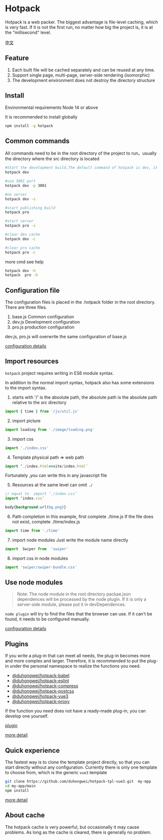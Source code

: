 # Hotpack
Hotpack is a web packer. The biggest advantage is file-level caching, which is very fast. If it is not the first run, no matter how big the project is, it is at the "millisecond" level.

[中文](README_cn.md)

## Feature
1. Each built file will be cached separately and can be reused at any time.
2. Support single page, multi-page, server-side rendering (isomorphic)
3. The development environment does not destroy the directory structure

## Install
Environmental requirements Node 14 or above

It is recommended to install globally
```bash
npm install -g hotpack
```
## Common commands
All commands need to be in the root directory of the project to run，usually the directory where the src directory is located
```bash
#Start the development build,The default command of hotpack is dev, it can also be written as hotpack
hotpack dev

#use 3001 port
hotpack dev -p 3001

#no server
hotpack dev -s

#start publishing build
hotpack pro

#start server 
hotpack pro -s

#clear dev cache
hotpack dev -c

#clear pro cache
hotpack pro -c

```

more cmd see help

```bash
hotpack dev -h
hotpack  pro -h
```

## Configuration file
The configuration files is placed in the .hotpack folder in the root directory. There are three files.

1. base.js Common configuration
2. dev.js  Development configuration
3. pro.js  production configuration

dev.js, pro.js will overwrite the same configuration of base.js

[configuration details](doc/config.md)

## Import resources
`hotpack` project requires writing in ES6 module syntax.

In addition to the normal import syntax, hotpack also has some extensions to the import syntax.

1. starts with '/' is the absolute path, the absolute path is the absolute path relative to the src directory
```js
import { time } from '/js/util.js'
```
2. import picture
```js
import loading from './image/loading.png'
```
3. import css
```js
import './index.css'
```
4.  Template physical path => web path
```js
import ‘./index.html=>site/index.html’
```
Fortunately ,you can write this in any javascript file

5. Resources at the same level can omit `./`
```js
// equal to  import ‘./index.css’  
import ‘index.css’  
```
```css
body{background:url(bg.png)}
```
6. Path completion
in this example, first complete ./time.js If the file does not exist, complete ./time/index.js
```js
import time from './time'
```
7. import node modules
Just write the module name directly
```js
import  Swiper from  'swiper'
```
8. import css in node modules
```js
import 'swiper/swiper-bundle.css'
```
## Use node modules

> Note: The node module in the root directory packae.json dependences will be processed by the node plugin. If it is only a server-side module, please put it in devDependences.

`node plugin` will try to find the files that the browser can use. If it can't be found, it needs to be configured manually.

[configuration details](doc/config.md)

## Plugins

If you write a plug-in that can meet all needs, the plug-in becomes more and more complex and larger. Therefore, it is recommended to put the plug-in under the personal namespace to realize the functions you need.

- [@duhongwei/hotpack-babel](https://github.com/duhongwei/hotpack-babel)
- [@duhongwei/hotpack-eslint](https://github.com/duhongwei/hotpack-eslint)
- [@duhongwei/hotpack-compress](https://github.com/duhongwei/hotpack-compress)
- [@duhongwei/hotpack-postcss](https://github.com/duhongwei/hotpack-postcss)
- [@duhongwei/hotpack-vue3](https://github.com/duhongwei/hotpack-vue3)
- [@duhongwei/hotpack-proxy](https://github.com/duhongwei/hotpack-proxy)

If the function you need does not have a ready-made plug-in, you can develop one yourself.

[plugin](doc/plugin.md)

[more detail](doc/detail.md)

## Quick experience
The fastest way is to clone the template project directly, so that you can start directly without any configuration. Currently there is only one template to choose from, which is the generic `vue3` template

```bash
git clone https://github.com/duhongwei/hotpack-tpl-vue3.git  my-mpp
cd my-app/main
npm install 
```

[more detail](https://github.com/duhongwei/hotpack-tpl-vue3)

 ## About cache

The hotpack cache is very powerful, but occasionally it may cause problems. As long as the cache is cleared, there is generally no problem.
